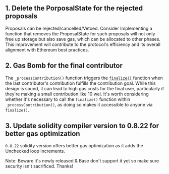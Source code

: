 ## 1. Delete the PorposalState for the rejected proposals 
Proposals can be rejected/cancelled/Vetoed. Consider Implementing a function that removes the ProposalState for such proposals will not only free up storage but also save gas, which can be allocated to other phases. This improvement will contribute to the protocol's efficiency and its overall alignment with Ethereum best practices.

## 2. Gas Bomb for the final contributor
The `_processContribution()` function triggers the [`finalize()`](https://github.com/code-423n4/2023-10-party/blob/b23c65d62a20921c709582b0b76b387f2bb9ebb5/contracts/crowdfund/ETHCrowdfundBase.sol#L235) function when the last contributor's contribution fulfills the contribution goal. While this design is sound, it can lead to high gas costs for the final user, particularly if they're making a small contribution like 10 wei. It's worth considering whether it's necessary to call the `finalize()` function within `_processContribution()`, as doing so makes it accessible to anyone via `finalize()`.

## 3. Update solidity compiler version to 0.8.22 for better gas optimization
`0.8.22` solidity version offers better gas optimization as it adds the Unchecked loop increments.

Note: Beware it's newly released & Base don't support it yet so make sure security isn't sacrificed. Thanks!